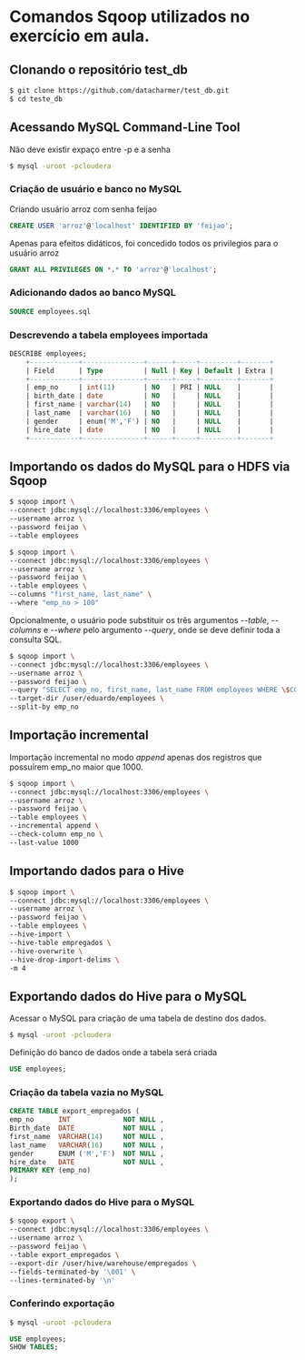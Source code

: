 # Comandos Sqoop utilizados no exercício em aula.

## Clonando o repositório test_db
```bash
$ git clone https://github.com/datacharmer/test_db.git
$ cd teste_db
```

## Acessando MySQL Command-Line Tool
Não deve existir expaço entre -p e a senha
```bash
$ mysql -uroot -pcloudera
```

### Criação de usuário e banco no MySQL
Criando usuário arroz com senha feijao
```sql
CREATE USER 'arroz'@'localhost' IDENTIFIED BY 'feijao';
```

Apenas para efeitos didáticos, foi concedido todos os privilegios para o usuário arroz
```sql
GRANT ALL PRIVILEGES ON *.* TO 'arroz'@'localhost';
```

### Adicionando dados ao banco MySQL
```sql
SOURCE employees.sql
```

### Descrevendo a tabela employees importada
```sql
DESCRIBE employees;
	+------------+---------------+------+-----+---------+-------+
	| Field      | Type          | Null | Key | Default | Extra |
	+------------+---------------+------+-----+---------+-------+
	| emp_no     | int(11)       | NO   | PRI | NULL    |       |
	| birth_date | date          | NO   |     | NULL    |       |
	| first_name | varchar(14)   | NO   |     | NULL    |       |
	| last_name  | varchar(16)   | NO   |     | NULL    |       |
	| gender     | enum('M','F') | NO   |     | NULL    |       |
	| hire_date  | date          | NO   |     | NULL    |       |
	+------------+---------------+------+-----+---------+-------+
```

## Importando os dados do MySQL para o HDFS via Sqoop
```bash
$ sqoop import \
--connect jdbc:mysql://localhost:3306/employees \
--username arroz \
--password feijao \
--table employees
```

```bash
$ sqoop import \
--connect jdbc:mysql://localhost:3306/employees \
--username arroz \
--password feijao \
--table employees \
--columns "first_name, last_name" \
--where "emp_no > 100"
```

Opcionalmente, o usuário pode substituir os três argumentos *--table*, *--columns* e *--where* pelo argumento *--query*, onde se deve definir toda a consulta SQL.
```bash
$ sqoop import \
--connect jdbc:mysql://localhost:3306/employees \
--username arroz \
--password feijao \
--query "SELECT emp_no, first_name, last_name FROM employees WHERE \$CONDITIONS AND (emp_no > 100)" \
--target-dir /user/eduardo/employees \
--split-by emp_no
```

## Importação incremental
Importação incremental no modo *append* apenas dos registros que possuírem emp_no maior que 1000.
```bash
$ sqoop import \
--connect jdbc:mysql://localhost:3306/employees \
--username arroz \
--password feijao \
--table employees \
--incremental append \
--check-column emp_no \
--last-value 1000
```

## Importando dados para o Hive
```bash
$ sqoop import \
--connect jdbc:mysql://localhost:3306/employees \
--username arroz \
--password feijao \
--table employees \
--hive-import \
--hive-table empregados \
--hive-overwrite \
--hive-drop-import-delims \
-m 4
```

## Exportando dados do Hive para o MySQL
Acessar o MySQL para criação de uma tabela de destino dos dados.
```bash
$ mysql -uroot -pcloudera
```

Definição do banco de dados onde a tabela será criada
```sql
USE employees;
```

### Criação da tabela vazia no MySQL
```sql
CREATE TABLE export_empregados (
emp_no		INT				NOT NULL ,
Birth_date	DATE    		NOT NULL ,
first_name	VARCHAR(14)		NOT NULL ,
last_name	VARCHAR(16)		NOT NULL ,
gender		ENUM ('M','F')	NOT NULL ,   
hire_date	DATE	    	NOT NULL ,
PRIMARY KEY (emp_no)
);
```

### Exportando dados do Hive para o MySQL
```bash
$ sqoop export \
--connect jdbc:mysql://localhost:3306/employees \
--username arroz \
--password feijao \
--table export_empregados \
--export-dir /user/hive/warehouse/empregados \
--fields-terminated-by '\001' \
--lines-terminated-by '\n'
```

### Conferindo exportação
```bash
$ mysql -uroot -pcloudera
```
```sql
USE employees;
SHOW TABLES;
```